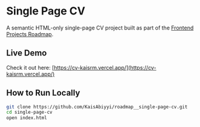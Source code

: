 # Single Page CV

A semantic HTML-only single-page CV project built as part of the [Frontend Projects Roadmap](https://roadmap.sh/projects/single-page-cv).

## Live Demo

Check it out here: [https://cv-kaisrm.vercel.app/](https://cv-kaisrm.vercel.app/)

## How to Run Locally

```bash
git clone https://github.com/KaisAbiyyi/roadmap__single-page-cv.git
cd single-page-cv
open index.html
```